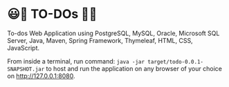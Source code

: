 # 😃📒 TO-DOs 📒😃
To-dos Web Application using PostgreSQL, MySQL, Oracle, Microsoft SQL Server, Java, Maven, Spring Framework, Thymeleaf, HTML, CSS, JavaScript.

From inside a terminal, run command: `java -jar target/todo-0.0.1-SNAPSHOT.jar` to host and run the application on any browser of your choice on http://127.0.0.1:8080.

